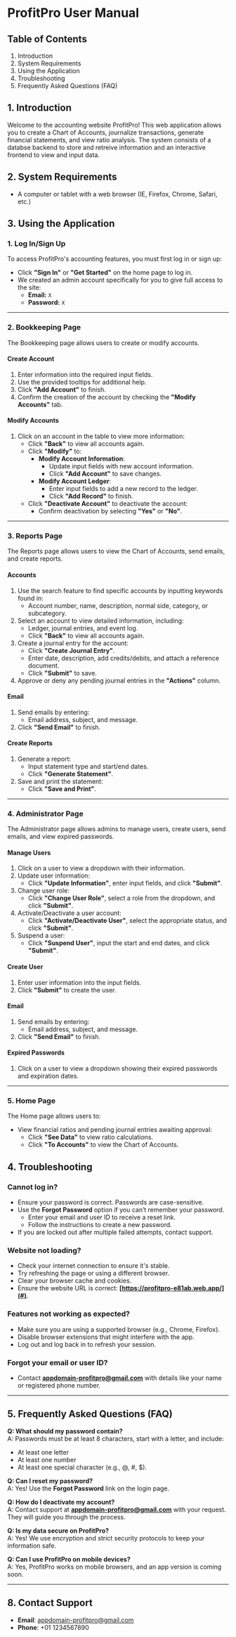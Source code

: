 # ProfitPro User Manual

## Table of Contents
1. Introduction
2. System Requirements
3. Using the Application
4. Troubleshooting
5. Frequently Asked Questions (FAQ)


## 1. Introduction

Welcome to the accounting website ProfitPro! This web application allows you to create a Chart of Accounts, journalize transactions, generate financial statements, and view ratio analysis. The system consists of a databse backend to store and retreive information and an interactive frontend to view and input data.

## 2. System Requirements

- A computer or tablet with a web browser (IE, Firefox, Chrome, Safari, etc.)

## 3. Using the Application

### 1. Log In/Sign Up
To access ProfitPro's accounting features, you must first log in or sign up:
- Click **"Sign In"** or **"Get Started"** on the home page to log in.
- We created an admin account specifically for you to give full access to the site:
  - **Email:** `X`
  - **Password:** `X`

---

### 2. Bookkeeping Page
The Bookkeeping page allows users to create or modify accounts.

#### **Create Account**
1. Enter information into the required input fields.
2. Use the provided tooltips for additional help.
3. Click **"Add Account"** to finish.
4. Confirm the creation of the account by checking the **"Modify Accounts"** tab.

#### **Modify Accounts**
1. Click on an account in the table to view more information:
   - Click **"Back"** to view all accounts again.
   - Click **"Modify"** to:
     - **Modify Account Information**:
       - Update input fields with new account information.
       - Click **"Add Account"** to save changes.
     - **Modify Account Ledger**:
       - Enter input fields to add a new record to the ledger.
       - Click **"Add Record"** to finish.
   - Click **"Deactivate Account"** to deactivate the account:
     - Confirm deactivation by selecting **"Yes"** or **"No"**.

---

### 3. Reports Page
The Reports page allows users to view the Chart of Accounts, send emails, and create reports.

#### **Accounts**
1. Use the search feature to find specific accounts by inputting keywords found in:
   - Account number, name, description, normal side, category, or subcategory.
2. Select an account to view detailed information, including:
   - Ledger, journal entries, and event log.
   - Click **"Back"** to view all accounts again.
3. Create a journal entry for the account:
   - Click **"Create Journal Entry"**.
   - Enter date, description, add credits/debits, and attach a reference document.
   - Click **"Submit"** to save.
4. Approve or deny any pending journal entries in the **"Actions"** column.

#### **Email**
1. Send emails by entering:
   - Email address, subject, and message.
2. Click **"Send Email"** to finish.

#### **Create Reports**
1. Generate a report:
   - Input statement type and start/end dates.
   - Click **"Generate Statement"**.
2. Save and print the statement:
   - Click **"Save and Print"**.

---

### 4. Administrator Page
The Administrator page allows admins to manage users, create users, send emails, and view expired passwords.

#### **Manage Users**
1. Click on a user to view a dropdown with their information.
2. Update user information:
   - Click **"Update Information"**, enter input fields, and click **"Submit"**.
3. Change user role:
   - Click **"Change User Role"**, select a role from the dropdown, and click **"Submit"**.
4. Activate/Deactivate a user account:
   - Click **"Activate/Deactivate User"**, select the appropriate status, and click **"Submit"**.
5. Suspend a user:
   - Click **"Suspend User"**, input the start and end dates, and click **"Submit"**.

#### **Create User**
1. Enter user information into the input fields.
2. Click **"Submit"** to create the user.

#### **Email**
1. Send emails by entering:
   - Email address, subject, and message.
2. Click **"Send Email"** to finish.

#### **Expired Passwords**
1. Click on a user to view a dropdown showing their expired passwords and expiration dates.

---

### 5. Home Page
The Home page allows users to:
- View financial ratios and pending journal entries awaiting approval:
  - Click **"See Data"** to view ratio calculations.
  - Click **"To Accounts"** to view the Chart of Accounts.


## 4. Troubleshooting

### Cannot log in?
- Ensure your password is correct. Passwords are case-sensitive.  
- Use the **Forgot Password** option if you can’t remember your password.  
  - Enter your email and user ID to receive a reset link.  
  - Follow the instructions to create a new password.  
- If you are locked out after multiple failed attempts, contact support.  

### Website not loading?
- Check your internet connection to ensure it's stable.  
- Try refreshing the page or using a different browser.  
- Clear your browser cache and cookies.  
- Ensure the website URL is correct: **[https://profitpro-e81ab.web.app/](#)**.  

### Features not working as expected?
- Make sure you are using a supported browser (e.g., Chrome, Firefox).  
- Disable browser extensions that might interfere with the app.  
- Log out and log back in to refresh your session.  

### Forgot your email or user ID?
- Contact **appdomain-profitpro@gmail.com** with details like your name or registered phone number.  

---

## 5. Frequently Asked Questions (FAQ)

**Q: What should my password contain?**  
A: Passwords must be at least 8 characters, start with a letter, and include:  
   - At least one letter  
   - At least one number  
   - At least one special character (e.g., @, #, $).  

**Q: Can I reset my password?**  
A: Yes! Use the **Forgot Password** link on the login page.  

**Q: How do I deactivate my account?**  
A: Contact support at **appdomain-profitpro@gmail.com** with your request. They will guide you through the process.  

**Q: Is my data secure on ProfitPro?**  
A: Yes! We use encryption and strict security protocols to keep your information safe.  

**Q: Can I use ProfitPro on mobile devices?**  
A: Yes, ProfitPro works on mobile browsers, and an app version is coming soon.

---

## 8. Contact Support

- **Email**:  appdomain-profitpro@gmail.com
- **Phone**: +01 1234567890

